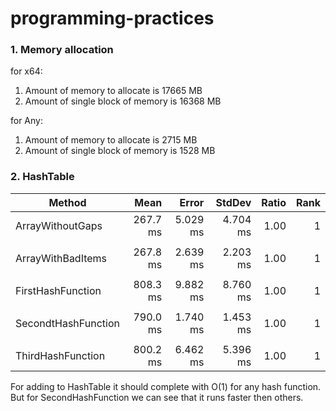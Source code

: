 # programming-practices
### 1. Memory allocation

  for x64:
  1. Amount of memory to allocate is 17665 MB
  2. Amount of single block of memory is 16368 MB

  for Any:
  1. Amount of memory to allocate is 2715 MB
  2. Amount of single block of memory is 1528 MB


### 2. HashTable

  |              Method |     Mean |    Error |   StdDev | Ratio | Rank |
  |-------------------- |---------:|---------:|---------:|------:|-----:|
  |    ArrayWithoutGaps | 267.7 ms | 5.029 ms | 4.704 ms |  1.00 |    1 |
  |                     |          |          |          |       |      |
  |   ArrayWithBadItems | 267.8 ms | 2.639 ms | 2.203 ms |  1.00 |    1 |
  |                     |          |          |          |       |      |
  |   FirstHashFunction | 808.3 ms | 9.882 ms | 8.760 ms |  1.00 |    1 |
  |                     |          |          |          |       |      |
  | SecondtHashFunction | 790.0 ms | 1.740 ms | 1.453 ms |  1.00 |    1 |
  |                     |          |          |          |       |      |
  |   ThirdHashFunction | 800.2 ms | 6.462 ms | 5.396 ms |  1.00 |    1 |
  
  For adding to HashTable it should complete with O(1) for any hash function.
  But for SecondHashFunction we can see that it runs faster then others.
